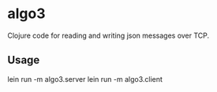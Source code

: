 # algo3

Clojure code for reading and writing json messages over TCP.

## Usage

lein run -m algo3.server
lein run -m algo3.client


